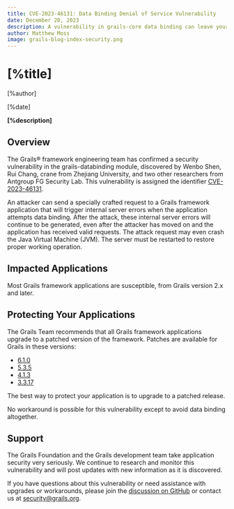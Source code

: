 ```yaml
---
title: CVE-2023-46131: Data Binding Denial of Service Vulnerability
date: December 20, 2023
description: A vulnerability in grails-core data binding can leave your application open to a denial-of-service attack.
author: Matthew Moss
image: grails-blog-index-security.png
---
```


# [%title]

[%author]

[%date]

**[%description]**


## Overview

The Grails® framework engineering team has confirmed a security vulnerability in the grails-databinding module, discovered by Wenbo Shen, Rui Chang, crane from Zhejiang University, and two other researchers from Antgroup FG Security Lab. This vulnerability is assigned the identifier [CVE-2023-46131](https://cve.mitre.org/cgi-bin/cvename.cgi?name=CVE-2023-46131).

An attacker can send a specially crafted request to a Grails framework application that will trigger internal server errors when the application attempts data binding. After the attack, these internal server errors will continue to be generated, even after the attacker has moved on and the application has received valid requests. The attack request may even crash the Java Virtual Machine (JVM). The server must be restarted to restore proper working operation.

## Impacted Applications

Most Grails framework applications are susceptible, from Grails version 2.x and later.

## Protecting Your Applications

The Grails Team recommends that all Grails framework applications upgrade to a patched version of the framework. Patches are available for Grails in these versions:
  * [6.1.0](https://github.com/grails/grails-core/releases/tag/v6.1.0)
  * [5.3.5](https://github.com/grails/grails-core/releases/tag/v5.3.5)
  * [4.1.3](https://github.com/grails/grails-core/releases/tag/v4.1.3)
  * [3.3.17](https://github.com/grails/grails-core/releases/tag/v3.3.17)

The best way to protect your application is to upgrade to a patched release.

No workaround is possible for this vulnerability except to avoid data binding altogether.

## Support

The Grails Foundation and the Grails development team take application security very seriously. We continue to research and monitor this vulnerability and will post updates with new information as it is discovered.

If you have questions about this vulnerability or need assistance with upgrades or workarounds, please join the [discussion on GitHub](https://github.com/grails/grails-core/issues/13302) or contact us at [security@grails.org](mailto:security@grails.org?subject=CVE-2023-46131).

